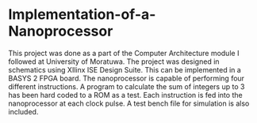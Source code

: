 Implementation-of-a-Nanoprocessor
=================================

This project was done as a part of the Computer Architecture module I followed at University of Moratuwa.
The project was designed in schematics using XIlinx ISE Design Suite. 
This can be implemented in a BASYS 2 FPGA board. 
The nanoprocessor is capable of performing four different instructions. 
A program to calculate the sum of integers up to 3 has been hard coded to a ROM as a test. 
Each instruction is fed into the nanoprocessor at each clock pulse. 
A test bench file for simulation is also included.
